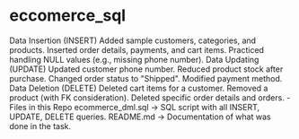 # eccomerce_sql
Data Insertion (INSERT)
Added sample customers, categories, and products.
Inserted order details, payments, and cart items.
Practiced handling NULL values (e.g., missing phone number).
Data Updating (UPDATE)
Updated customer phone number.
Reduced product stock after purchase.
Changed order status to "Shipped".
Modified payment method.
Data Deletion (DELETE)
Deleted cart items for a customer.
Removed a product (with FK consideration).
Deleted specific order details and orders.
-Files in this Repo
ecommerce_dml.sql → SQL script with all INSERT, UPDATE, DELETE queries.
README.md → Documentation of what was done in the task.
